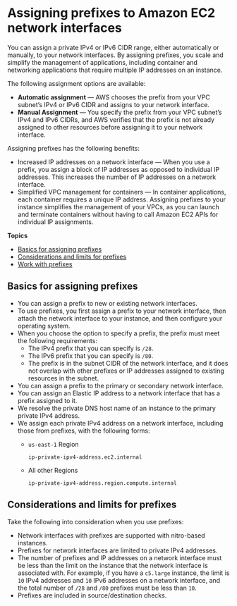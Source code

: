 # Assigning prefixes to Amazon EC2 network interfaces<a name="ec2-prefix-eni"></a>

You can assign a private IPv4 or IPv6 CIDR range, either automatically or manually, to your network interfaces\. By assigning prefixes, you scale and simplify the management of applications, including container and networking applications that require multiple IP addresses on an instance\.

The following assignment options are available:
+ **Automatic assignment** — AWS chooses the prefix from your VPC subnet’s IPv4 or IPv6 CIDR and assigns to your network interface\.
+ **Manual Assignment** — You specify the prefix from your VPC subnet’s IPv4 and IPv6 CIDRs, and AWS verifies that the prefix is not already assigned to other resources before assigning it to your network interface\.

Assigning prefixes has the following benefits:
+ Increased IP addresses on a network interface — When you use a prefix, you assign a block of IP addresses as opposed to individual IP addresses\. This increases the number of IP addresses on a network interface\.
+ Simplified VPC management for containers — In container applications, each container requires a unique IP address\. Assigning prefixes to your instance simplifies the management of your VPCs, as you can launch and terminate containers without having to call Amazon EC2 APIs for individual IP assignments\.

 

**Topics**
+ [Basics for assigning prefixes](#ec2-prefix-basics)
+ [Considerations and limits for prefixes](#prefix-limit)
+ [Work with prefixes](work-with-prefixes.md)

## Basics for assigning prefixes<a name="ec2-prefix-basics"></a>
+ You can assign a prefix to new or existing network interfaces\.
+ To use prefixes, you first assign a prefix to your network interface, then attach the network interface to your instance, and then configure your operating system\.
+ When you choose the option to specify a prefix, the prefix must meet the following requirements:
  + The IPv4 prefix that you can specify is `/28`\.
  + The IPv6 prefix that you can specify is `/80`\.
  + The prefix is in the subnet CIDR of the network interface, and it does not overlap with other prefixes or IP addresses assigned to existing resources in the subnet\.
+ You can assign a prefix to the primary or secondary network interface\.
+ You can assign an Elastic IP address to a network interface that has a prefix assigned to it\.
+ We resolve the private DNS host name of an instance to the primary private IPv4 address\.
+ We assign each private IPv4 address on a network interface, including those from prefixes, with the following forms:
  + `us-east-1` Region

    ```
    ip-private-ipv4-address.ec2.internal
    ```
  + All other Regions

    ```
    ip-private-ipv4-address.region.compute.internal
    ```

## Considerations and limits for prefixes<a name="prefix-limit"></a>

Take the following into consideration when you use prefixes:
+ Network interfaces with prefixes are supported with nitro\-based instances\.
+ Prefixes for network interfaces are limited to private IPv4 addresses\.
+ The number of prefixes and IP addresses on a network interface must be less than the limit on the instance that the network interface is associated with\. For example, if you have a `c5.large` instance, the limit is `10` IPv4 addresses and `10` IPv6 addresses on a network interface, and the total number of `/28` and `/80` prefixes must be less than `10`\.
+ Prefixes are included in source/destination checks\.